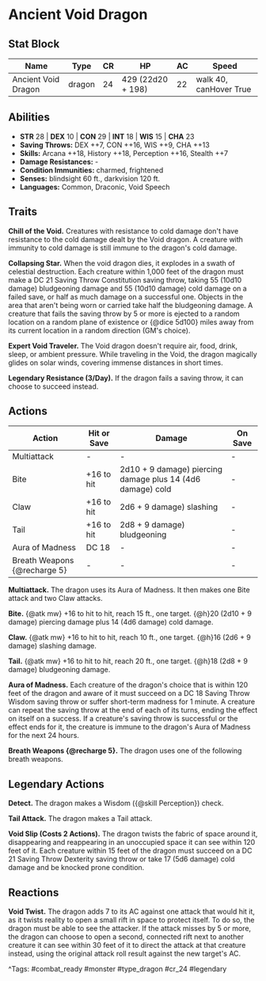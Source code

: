 # Ancient Void Dragon

## Stat Block

| Name | Type | CR | HP | AC | Speed |
|------|------|----|----|----|-------|
| Ancient Void Dragon | dragon | 24 | 429 (22d20 + 198) | 22 | walk 40, canHover True |

## Abilities

- **STR** 28 | **DEX** 10 | **CON** 29 | **INT** 18 | **WIS** 15 | **CHA** 23
- **Saving Throws:** DEX ++7, CON ++16, WIS ++9, CHA ++13  
- **Skills:** Arcana ++18, History ++18, Perception ++16, Stealth ++7  
- **Damage Resistances:** -  
- **Condition Immunities:** charmed, frightened  
- **Senses:** blindsight 60 ft., darkvision 120 ft.  
- **Languages:** Common, Draconic, Void Speech

## Traits

**Chill of the Void.** Creatures with resistance to cold damage don't have resistance to the cold damage dealt by the Void dragon. A creature with immunity to cold damage is still immune to the dragon's cold damage.

**Collapsing Star.** When the void dragon dies, it explodes in a swath of celestial destruction. Each creature within 1,000 feet of the dragon must make a DC 21 Saving Throw Constitution saving throw, taking 55 (10d10 damage) bludgeoning damage and 55 (10d10 damage) cold damage on a failed save, or half as much damage on a successful one. Objects in the area that aren't being worn or carried take half the bludgeoning damage. A creature that fails the saving throw by 5 or more is ejected to a random location on a random plane of existence or {@dice 5d100} miles away from its current location in a random direction (GM's choice).

**Expert Void Traveler.** The Void dragon doesn't require air, food, drink, sleep, or ambient pressure. While traveling in the Void, the dragon magically glides on solar winds, covering immense distances in short times.

**Legendary Resistance (3/Day).** If the dragon fails a saving throw, it can choose to succeed instead.


## Actions

| Action | Hit or Save | Damage | On Save |
|--------|--------------|--------|----------|
| Multiattack | - | - | - |
| Bite | +16 to hit | 2d10 + 9 damage) piercing damage plus 14 (4d6 damage) cold | - |
| Claw | +16 to hit | 2d6 + 9 damage) slashing | - |
| Tail | +16 to hit | 2d8 + 9 damage) bludgeoning | - |
| Aura of Madness | DC 18 | - | - |
| Breath Weapons {@recharge 5} | - | - | - |

**Multiattack.** The dragon uses its Aura of Madness. It then makes one Bite attack and two Claw attacks.

**Bite.** {@atk mw} +16 to hit to hit, reach 15 ft., one target. {@h}20 (2d10 + 9 damage) piercing damage plus 14 (4d6 damage) cold damage.

**Claw.** {@atk mw} +16 to hit to hit, reach 10 ft., one target. {@h}16 (2d6 + 9 damage) slashing damage.

**Tail.** {@atk mw} +16 to hit to hit, reach 20 ft., one target. {@h}18 (2d8 + 9 damage) bludgeoning damage.

**Aura of Madness.** Each creature of the dragon's choice that is within 120 feet of the dragon and aware of it must succeed on a DC 18 Saving Throw Wisdom saving throw or suffer short-term madness for 1 minute. A creature can repeat the saving throw at the end of each of its turns, ending the effect on itself on a success. If a creature's saving throw is successful or the effect ends for it, the creature is immune to the dragon's Aura of Madness for the next 24 hours.

**Breath Weapons {@recharge 5}.** The dragon uses one of the following breath weapons.

## Legendary Actions

**Detect.** The dragon makes a Wisdom ({@skill Perception}) check.

**Tail Attack.** The dragon makes a Tail attack.

**Void Slip (Costs 2 Actions).** The dragon twists the fabric of space around it, disappearing and reappearing in an unoccupied space it can see within 120 feet of it. Each creature within 15 feet of the dragon must succeed on a DC 21 Saving Throw Dexterity saving throw or take 17 (5d6 damage) cold damage and be knocked prone condition.


## Reactions

**Void Twist.** The dragon adds 7 to its AC against one attack that would hit it, as it twists reality to open a small rift in space to protect itself. To do so, the dragon must be able to see the attacker. If the attack misses by 5 or more, the dragon can choose to open a second, connected rift next to another creature it can see within 30 feet of it to direct the attack at that creature instead, using the original attack roll result against the new target's AC.



^Tags: #combat_ready #monster #type_dragon #cr_24 #legendary